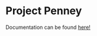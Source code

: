 # Project Penney

Documentation can be found [here!](https://github.com/scootern917/penney_final_revisions/blob/main/Documentation.md)
